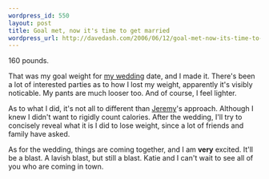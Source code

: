 ```yaml
--- 
wordpress_id: 550
layout: post
title: Goal met, now it's time to get married
wordpress_url: http://davedash.com/2006/06/12/goal-met-now-its-time-to-get-married/
---
```

160 pounds.

That was my goal weight for [my wedding](http://ktdd.org/) date, and I made it.  There's been a lot of interested parties as to how I lost my weight, apparently it's visibly noticable.  My pants are much looser too.  And of course, I feel lighter.

As to what I did, it's not all to different than [Jeremy](http://jeremy.zawodny.com/blog/archives/006836.html)'s approach.  Although I knew I didn't want to rigidly count calories.  After the wedding, I'll try to concisely reveal what it is I did to lose weight, since a lot of friends and family have asked.

As for the wedding, things are coming together, and I am **very** excited.  It'll be a blast.  A lavish blast, but still a blast.  Katie and I can't wait to see all of you who are coming in town.
